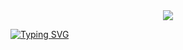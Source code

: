 <div id="header" align="center">
    <img src="https://i.pinimg.com/originals/c6/33/c2/c633c20ede82f0e0ced7d570dbe3a1f3.gif"/>
</div>

<a href="https://git.io/typing-svg"><img src="https://readme-typing-svg.herokuapp.com?font=Fira+Code&size=25&pause=1000&center=true&vCenter=true&width=1000&lines=%F0%9F%91%8B+Hi%2C+I%E2%80%99m+Gleb;%F0%9F%91%80+I%E2%80%99m+interested+in+ML,+Data+sciense+and+mobile+dev;&#x1F616+I%E2%80%99m+currently+learning" alt="Typing SVG" /></a>

